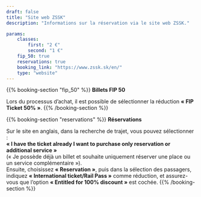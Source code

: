 ```yaml
---
draft: false
title: "Site web ZSSK"
description: "Informations sur la réservation via le site web ZSSK."

params:
    classes:
        first: "2 €"
        second: "1 €"
    fip_50: true
    reservations: true
    booking_link: "https://www.zssk.sk/en/"
    type: "website"
---
```


{{% booking-section "fip_50" %}}
**Billets FIP 50**

Lors du processus d’achat, il est possible de sélectionner la réduction **« FIP Ticket 50% »**.
{{% /booking-section %}}

{{% booking-section "reservations" %}}
**Réservations**

Sur le site en anglais, dans la recherche de trajet, vous pouvez sélectionner :  
**« I have the ticket already I want to purchase only reservation or additional service »**  
(« Je possède déjà un billet et souhaite uniquement réserver une place ou un service complémentaire »).  
Ensuite, choisissez **« Reservation »**, puis dans la sélection des passagers, indiquez **« International ticket/Rail Pass »** comme réduction, et assurez-vous que l’option **« Entitled for 100% discount »** est cochée.
{{% /booking-section %}}
